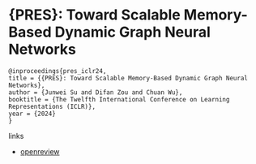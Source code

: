 # {PRES}: Toward Scalable Memory-Based Dynamic Graph Neural Networks

```
@inproceedings{pres_iclr24,
title = {{PRES}: Toward Scalable Memory-Based Dynamic Graph Neural Networks},
author = {Junwei Su and Difan Zou and Chuan Wu},
booktitle = {The Twelfth International Conference on Learning Representations (ICLR)},
year = {2024}
}
```

links
- [openreview](https://openreview.net/forum?id=gjXor87Xfy)
